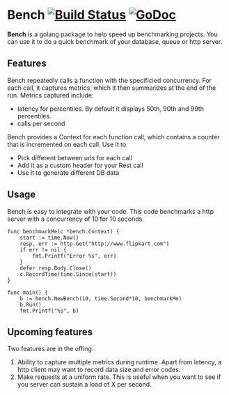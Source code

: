 
# Bench [![Build Status](https://travis-ci.org/chirayu/bench.svg?branch=master)](https://travis-ci.org/chirayu/bench) [![GoDoc](http://godoc.org/github.com/chirayu/bench?status.png)](http://godoc.org/github.com/chirayu/bench)

**Bench** is a golang package to help speed up benchmarking projects. You can use it to do a quick benchmark of your database, queue or http server.

## Features

Bench repeatedly calls a function with the specificied concurrency. For each call, it captures metrics, which it then summarizes at the end of the run. Metrics captured include:

* latency for percentiles. By default it displays 50th, 90th and 99th percentiles. 
* calls per second 

Bench provides a Context for each function call, which contains a counter that is incremented on each call. Use it to

* Pick different between urls for each call
* Add it as a custom header for your Rest call
* Use it to generate different DB data

## Usage

Bench is easy to integrate with your code. This code benchmarks a http server with a concurrency of 10 for 10 seconds.

```
func benchmarkMe(c *bench.Context) {
	start := time.Now()
	resp, err := http.Get("http://www.flipkart.com")
	if err != nil {
		fmt.Printf("Error %s", err)
	}
	defer resp.Body.Close()
	c.RecordTime(time.Since(start))
}

func main() {
	b := bench.NewBench(10, time.Second*10, benchmarkMe)
	b.Run()
	fmt.Printf("%s", b)
```

## Upcoming features

Two features are in the offing.

1. Ability to capture multiple metrics during runtime. Apart from latency, a http client may want to record data size and error codes. 
2. Make requests at a uniform rate. This is useful when you want to see if you server can sustain a load of X per second. 